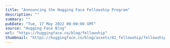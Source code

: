 ```yaml
---
title: "Announcing the Hugging Face Fellowship Program"
description: ""
summary: ""
pubDate: "Tue, 17 May 2022 00:00:00 GMT"
source: "Hugging Face Blog"
url: "https://huggingface.co/blog/fellowship"
thumbnail: "https://huggingface.co/blog/assets/62_fellowship/fellowship-thumbnail.png"
---
```


